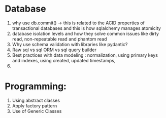 # Database
1. why use db.commit() -> this is related to the ACID properties of transactional databases and this is how sqlalchemy manages atomicity
2. database isolation levels and how they solve common issues like dirty read, non-repeatable read and phantom read
3. Why use schema validation with libraries like pydantic?
4. Raw sql vs sql ORM vs sql query builder
5. Best practices with data modeling : normalization, using primary keys and indexes, using created, updated timestamps,
6.


# Programming:
1. Using abstract classes
2. Apply factory pattern
3. Use of Generic Classes

